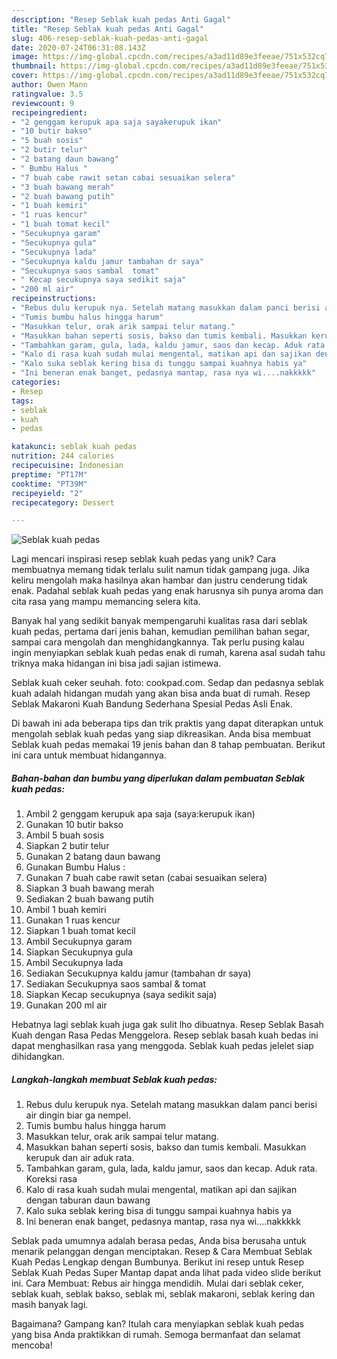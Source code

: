 ```yaml
---
description: "Resep Seblak kuah pedas Anti Gagal"
title: "Resep Seblak kuah pedas Anti Gagal"
slug: 406-resep-seblak-kuah-pedas-anti-gagal
date: 2020-07-24T06:31:08.143Z
image: https://img-global.cpcdn.com/recipes/a3ad11d89e3feeae/751x532cq70/seblak-kuah-pedas-foto-resep-utama.jpg
thumbnail: https://img-global.cpcdn.com/recipes/a3ad11d89e3feeae/751x532cq70/seblak-kuah-pedas-foto-resep-utama.jpg
cover: https://img-global.cpcdn.com/recipes/a3ad11d89e3feeae/751x532cq70/seblak-kuah-pedas-foto-resep-utama.jpg
author: Owen Mann
ratingvalue: 3.5
reviewcount: 9
recipeingredient:
- "2 genggam kerupuk apa saja sayakerupuk ikan"
- "10 butir bakso"
- "5 buah sosis"
- "2 butir telur"
- "2 batang daun bawang"
- " Bumbu Halus "
- "7 buah cabe rawit setan cabai sesuaikan selera"
- "3 buah bawang merah"
- "2 buah bawang putih"
- "1 buah kemiri"
- "1 ruas kencur"
- "1 buah tomat kecil"
- "Secukupnya garam"
- "Secukupnya gula"
- "Secukupnya lada"
- "Secukupnya kaldu jamur tambahan dr saya"
- "Secukupnya saos sambal  tomat"
- " Kecap secukupnya saya sedikit saja"
- "200 ml air"
recipeinstructions:
- "Rebus dulu kerupuk nya. Setelah matang masukkan dalam panci berisi air dingin biar ga nempel."
- "Tumis bumbu halus hingga harum"
- "Masukkan telur, orak arik sampai telur matang."
- "Masukkan bahan seperti sosis, bakso dan tumis kembali. Masukkan kerupuk dan air aduk rata."
- "Tambahkan garam, gula, lada, kaldu jamur, saos dan kecap. Aduk rata. Koreksi rasa"
- "Kalo di rasa kuah sudah mulai mengental, matikan api dan sajikan dengan taburan daun bawang"
- "Kalo suka seblak kering bisa di tunggu sampai kuahnya habis ya"
- "Ini beneran enak banget, pedasnya mantap, rasa nya wi....nakkkkk"
categories:
- Resep
tags:
- seblak
- kuah
- pedas

katakunci: seblak kuah pedas 
nutrition: 244 calories
recipecuisine: Indonesian
preptime: "PT17M"
cooktime: "PT39M"
recipeyield: "2"
recipecategory: Dessert

---
```



![Seblak kuah pedas](https://img-global.cpcdn.com/recipes/a3ad11d89e3feeae/751x532cq70/seblak-kuah-pedas-foto-resep-utama.jpg)

Lagi mencari inspirasi resep seblak kuah pedas yang unik? Cara membuatnya memang tidak terlalu sulit namun tidak gampang juga. Jika keliru mengolah maka hasilnya akan hambar dan justru cenderung tidak enak. Padahal seblak kuah pedas yang enak harusnya sih punya aroma dan cita rasa yang mampu memancing selera kita.

Banyak hal yang sedikit banyak mempengaruhi kualitas rasa dari seblak kuah pedas, pertama dari jenis bahan, kemudian pemilihan bahan segar, sampai cara mengolah dan menghidangkannya. Tak perlu pusing kalau ingin menyiapkan seblak kuah pedas enak di rumah, karena asal sudah tahu triknya maka hidangan ini bisa jadi sajian istimewa.

Seblak kuah ceker seuhah. foto: cookpad.com. Sedap dan pedasnya seblak kuah adalah hidangan mudah yang akan bisa anda buat di rumah. Resep Seblak Makaroni Kuah Bandung Sederhana Spesial Pedas Asli Enak.


Di bawah ini ada beberapa tips dan trik praktis yang dapat diterapkan untuk mengolah seblak kuah pedas yang siap dikreasikan. Anda bisa membuat Seblak kuah pedas memakai 19 jenis bahan dan 8 tahap pembuatan. Berikut ini cara untuk membuat hidangannya.

<!--inarticleads1-->

##### Bahan-bahan dan bumbu yang diperlukan dalam pembuatan Seblak kuah pedas:

1. Ambil 2 genggam kerupuk apa saja (saya:kerupuk ikan)
1. Gunakan 10 butir bakso
1. Ambil 5 buah sosis
1. Siapkan 2 butir telur
1. Gunakan 2 batang daun bawang
1. Gunakan  Bumbu Halus :
1. Gunakan 7 buah cabe rawit setan (cabai sesuaikan selera)
1. Siapkan 3 buah bawang merah
1. Sediakan 2 buah bawang putih
1. Ambil 1 buah kemiri
1. Gunakan 1 ruas kencur
1. Siapkan 1 buah tomat kecil
1. Ambil Secukupnya garam
1. Siapkan Secukupnya gula
1. Ambil Secukupnya lada
1. Sediakan Secukupnya kaldu jamur (tambahan dr saya)
1. Sediakan Secukupnya saos sambal &amp; tomat
1. Siapkan  Kecap secukupnya (saya sedikit saja)
1. Gunakan 200 ml air


Hebatnya lagi seblak kuah juga gak sulit lho dibuatnya. Resep Seblak Basah Kuah dengan Rasa Pedas Menggelora. Resep seblak basah kuah bedas ini dapat menghasilkan rasa yang menggoda. Seblak kuah pedas jelelet siap dihidangkan. 

<!--inarticleads2-->

##### Langkah-langkah membuat Seblak kuah pedas:

1. Rebus dulu kerupuk nya. Setelah matang masukkan dalam panci berisi air dingin biar ga nempel.
1. Tumis bumbu halus hingga harum
1. Masukkan telur, orak arik sampai telur matang.
1. Masukkan bahan seperti sosis, bakso dan tumis kembali. Masukkan kerupuk dan air aduk rata.
1. Tambahkan garam, gula, lada, kaldu jamur, saos dan kecap. Aduk rata. Koreksi rasa
1. Kalo di rasa kuah sudah mulai mengental, matikan api dan sajikan dengan taburan daun bawang
1. Kalo suka seblak kering bisa di tunggu sampai kuahnya habis ya
1. Ini beneran enak banget, pedasnya mantap, rasa nya wi....nakkkkk


Seblak pada umumnya adalah berasa pedas, Anda bisa berusaha untuk menarik pelanggan dengan menciptakan. Resep &amp; Cara Membuat Seblak Kuah Pedas Lengkap dengan Bumbunya. Berikut ini resep untuk Resep Seblak Kuah Pedas Super Mantap dapat anda lihat pada video slide berikut ini. Cara Membuat: Rebus air hingga mendidih. Mulai dari seblak ceker, seblak kuah, seblak bakso, seblak mi, seblak makaroni, seblak kering dan masih banyak lagi. 

Bagaimana? Gampang kan? Itulah cara menyiapkan seblak kuah pedas yang bisa Anda praktikkan di rumah. Semoga bermanfaat dan selamat mencoba!
